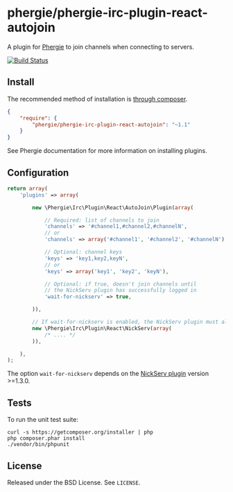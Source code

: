 # phergie/phergie-irc-plugin-react-autojoin

A plugin for [Phergie](http://github.com/phergie/phergie-irc-bot-react/) to
join channels when connecting to servers.

[![Build Status](https://secure.travis-ci.org/phergie/phergie-irc-plugin-react-autojoin.png?branch=master)](http://travis-ci.org/phergie/phergie-irc-plugin-react-autojoin)

## Install

The recommended method of installation is [through composer](http://getcomposer.org).

```JSON
{
    "require": {
        "phergie/phergie-irc-plugin-react-autojoin": "~1.1"
    }
}
```

See Phergie documentation for more information on installing plugins.

## Configuration

```php
return array(
    'plugins' => array(

        new \Phergie\Irc\Plugin\React\AutoJoin\Plugin(array(

            // Required: list of channels to join
            'channels' => '#channel1,#channel2,#channelN',
            // or
            'channels' => array('#channel1', '#channel2', '#channelN'),

            // Optional: channel keys
            'keys' => 'key1,key2,keyN',
            // or
            'keys' => array('key1', 'key2', 'keyN'),

            // Optional: if true, doesn't join channels until
            // the NickServ plugin has successfully logged in
            'wait-for-nickserv' => true,

        )),

        // If wait-for-nickserv is enabled, the NickServ plugin must also be used
        new \Phergie\Irc\Plugin\React\NickServ(array(
            /* .... */
        )),

    ),
);
```

The option `wait-for-nickserv` depends on the [NickServ plugin](https://github.com/phergie/phergie-irc-plugin-react-nickserv) version >=1.3.0.

## Tests

To run the unit test suite:

```
curl -s https://getcomposer.org/installer | php
php composer.phar install
./vendor/bin/phpunit
```

## License

Released under the BSD License. See `LICENSE`.
